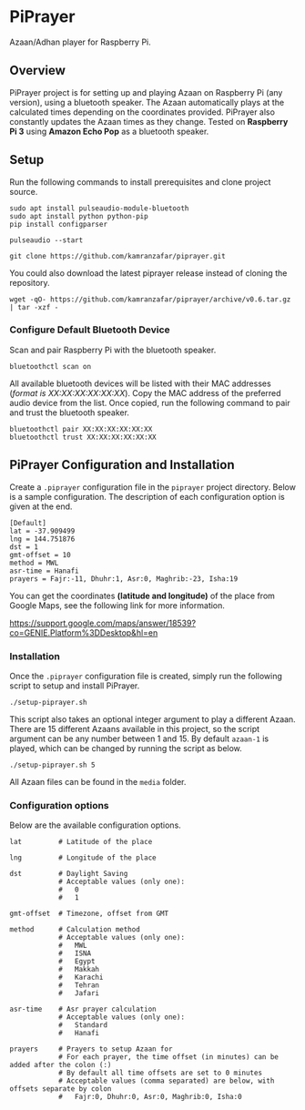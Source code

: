 # PiPrayer
Azaan/Adhan player for Raspberry Pi.

## Overview
PiPrayer project is for setting up and playing Azaan on Raspberry Pi (any version), using a bluetooth speaker.
The Azaan automatically plays at the calculated times depending on the coordinates provided. 
PiPrayer also constantly updates the Azaan times as they change.
Tested on **Raspberry Pi 3** using **Amazon Echo Pop** as a bluetooth speaker.

## Setup
Run the following commands to install prerequisites and clone project source.

```shell
sudo apt install pulseaudio-module-bluetooth 
sudo apt install python python-pip
pip install configparser

pulseaudio --start

git clone https://github.com/kamranzafar/piprayer.git
```

You could also download the latest piprayer release instead of cloning the repository.

```shell
wget -qO- https://github.com/kamranzafar/piprayer/archive/v0.6.tar.gz | tar -xzf -
```

### Configure Default Bluetooth Device
Scan and pair Raspberry Pi with the bluetooth speaker.

```shell
bluetoothctl scan on
```

All available bluetooth devices will be listed with their MAC addresses (_format is XX:XX:XX:XX:XX:XX_). Copy the MAC address of the preferred audio device from the list. 
Once copied, run the following command to pair and trust the bluetooth speaker.

```shell
bluetoothctl pair XX:XX:XX:XX:XX:XX
bluetoothctl trust XX:XX:XX:XX:XX:XX
```

## PiPrayer Configuration and Installation
Create a `.piprayer` configuration file in the `piprayer` project directory. Below is a sample configuration. 
The description of each configuration option is given at the end.

```editorconfig
[Default]
lat = -37.909499
lng = 144.751876
dst = 1
gmt-offset = 10
method = MWL
asr-time = Hanafi
prayers = Fajr:-11, Dhuhr:1, Asr:0, Maghrib:-23, Isha:19
```
You can get the coordinates **(latitude and longitude)** of the place from Google Maps, see the following link for more information.

https://support.google.com/maps/answer/18539?co=GENIE.Platform%3DDesktop&hl=en

### Installation
Once the `.piprayer` configuration file is created, simply run the following script to setup and install PiPrayer.

```shell
./setup-piprayer.sh
```

This script also takes an optional integer argument to play a different Azaan. 
There are 15 different Azaans available in this project, so the script argument can be any number 
between 1 and 15.  By default `azaan-1` is played, which can be changed by running the script as below.

```shell
./setup-piprayer.sh 5
```

All Azaan files can be found in the `media` folder.

### Configuration options
Below are the available configuration options.
```text
lat         # Latitude of the place

lng         # Longitude of the place

dst         # Daylight Saving
            # Acceptable values (only one):
            #   0
            #   1

gmt-offset  # Timezone, offset from GMT

method      # Calculation method 
            # Acceptable values (only one):
            #   MWL
            #   ISNA
            #   Egypt
            #   Makkah
            #   Karachi
            #   Tehran
            #   Jafari

asr-time    # Asr prayer calculation
            # Acceptable values (only one):
            #   Standard
            #   Hanafi

prayers     # Prayers to setup Azaan for
            # For each prayer, the time offset (in minutes) can be added after the colon (:)
            # By default all time offsets are set to 0 minutes
            # Acceptable values (comma separated) are below, with offsets separate by colon
            #   Fajr:0, Dhuhr:0, Asr:0, Maghrib:0, Isha:0
```
